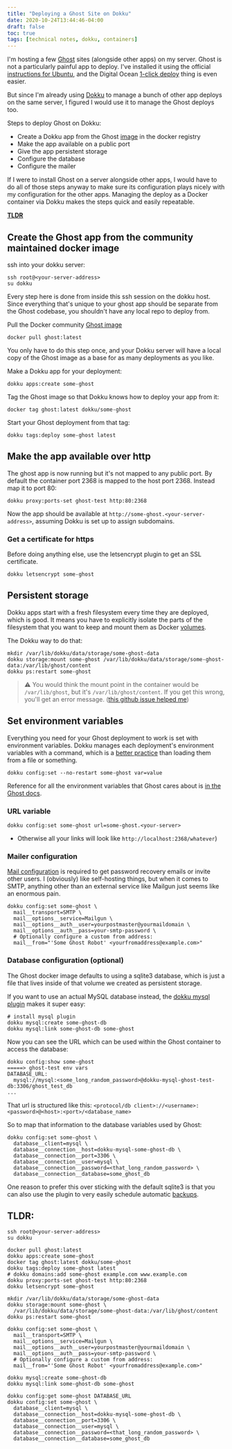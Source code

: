 ```yaml
---
title: "Deploying a Ghost Site on Dokku"
date: 2020-10-24T13:44:46-04:00
draft: false
toc: true
tags: [technical notes, dokku, containers]
---
```


I'm hosting a few [Ghost](https://ghost.org) sites (alongside other apps) on my server.
Ghost is not a particularly painful app to deploy.
I've installed it using the official [instructions for Ubuntu](https://ghost.org/docs/install/ubuntu/), and the Digital Ocean [1-click deploy](https://marketplace.digitalocean.com/apps/ghost) thing is even easier.

But since I'm already using [Dokku](http://dokku.viewdocs.io/dokku/) to manage a bunch of other app deploys on the same server, I figured I would use it to manage the Ghost deploys too.

Steps to deploy Ghost on Dokku:

- Create a Dokku app from the Ghost [image](https://hub.docker.com/_/ghost/) in the docker registry
- Make the app available on a public port
- Give the app persistent storage
- Configure the database
- Configure the mailer

If I were to install Ghost on a server alongside other apps, I would have to do all of those steps anyway to make sure its configuration plays nicely with my configuration for the other apps.
Managing the deploy as a Docker container via Dokku makes the steps quick and easily repeatable.

__[TLDR](#tldr)__

## Create the Ghost app from the community maintained docker image

ssh into your dokku server:
~~~
ssh root@<your-server-address> 
su dokku
~~~

Every step here is done from inside this ssh session on the dokku host. 
Since everything that's unique to your ghost app should be separate from the Ghost codebase,
you shouldn't have any local repo to deploy from.

Pull the Docker community [Ghost image](https://hub.docker.com/_/ghost/)
```
docker pull ghost:latest
```
You only have to do this step once, and your Dokku server will have a local copy of the Ghost image as a base for as many deployments as you like.

Make a Dokku app for your deployment:
```
dokku apps:create some-ghost
```

Tag the Ghost image so that Dokku knows how to deploy your app from it: 
```
docker tag ghost:latest dokku/some-ghost
```

Start your Ghost deployment from that tag: 
```
dokku tags:deploy some-ghost latest
```

## Make the app available over http

The ghost app is now running but it's not mapped to any public port.
By default the container port 2368 is mapped to the host port 2368.
Instead map it to port 80:
```
dokku proxy:ports-set ghost-test http:80:2368
```
Now the app should be available at `http://some-ghost.<your-server-address>`, assuming Dokku is set up to assign subdomains.

### Get a certificate for https

Before doing anything else, use the letsencrypt plugin to get an SSL certificate.  
```
dokku letsencrypt some-ghost
```

## Persistent storage

Dokku apps start with a fresh filesystem every time they are deployed, which is good.
It means you have to explicitly isolate the parts of the filesystem that you want to keep and mount them as Docker [volumes](https://docs.docker.com/storage/volumes/).

The Dokku way to do that:

~~~
mkdir /var/lib/dokku/data/storage/some-ghost-data
dokku storage:mount some-ghost /var/lib/dokku/data/storage/some-ghost-data:/var/lib/ghost/content
dokku ps:restart some-ghost
~~~
> ⚠️ You would think the mount point in the container would be `/var/lib/ghost`, but it's `/var/lib/ghost/content`.
> If you get this wrong, you'll get an error message.
> ([this github issue helped me](https://github.com/TryGhost/Ghost/issues/9429))


## Set environment variables

Everything you need for your Ghost deployment to work is set with environment variables. 
Dokku manages each deployment's environment variables with a command, which is a [better practice](https://12factor.net/config) than loading them from a file or something.

`dokku config:set --no-restart some-ghost var=value`

Reference for all the environment variables that Ghost cares about is [in the Ghost docs](https://ghost.org/docs/concepts/config/#running-ghost-with-config-env-variables).

### URL variable
`dokku config:set some-ghost url=some-ghost.<your-server>`
  - Otherwise all your links will look like `http://localhost:2368/whatever`)

### Mailer configuration

[Mail configuration](https://ghost.org/docs/concepts/config/#mail) is required to get password recovery emails or invite other users.
I (obviously) like self-hosting things, but when it comes to SMTP, anything other than an external service like Mailgun just seems like an enormous pain.

~~~
dokku config:set some-ghost \
  mail__transport=SMTP \
  mail__options__service=Mailgun \
  mail__options__auth__user=yourpostmaster@yourmaildomain \
  mail__options__auth__pass=your-smtp-password \
  # Optionally configure a custom from address:
  mail__from="'Some Ghost Robot' <yourfromaddress@example.com>"
~~~
 
### Database configuration (optional)

The Ghost docker image defaults to using a sqlite3 database, which is just a file that lives inside of that volume we created as persistent storage.

If you want to use an actual MySQL database instead, the [dokku mysql plugin](https://github.com/dokku/dokku-mysql) makes it super easy:

~~~
# install mysql plugin 
dokku mysql:create some-ghost-db
dokku mysql:link some-ghost-db some-ghost
~~~

Now you can see the URL which can be used within the Ghost container to access the database:
~~~
dokku config:show some-ghost
=====> ghost-test env vars
DATABASE_URL:
  mysql://mysql:<some_long_random_password>@dokku-mysql-ghost-test-db:3306/ghost_test_db
...
~~~

That url is structured like this:
`<protocol/db client>://<username>:<password>@<host>:<port>/<database_name>`

So to map that information to the database variables used by Ghost:

~~~
dokku config:set some-ghost \
  database__client=mysql \
  database__connection__host=dokku-mysql-some-ghost-db \
  database__connection__port=3306 \
  database__connection__user=mysql \
  database__connection__password=<that_long_random_password> \
  database__connection__database=some_ghost_db 
~~~

One reason to prefer this over sticking with the default sqlite3 is that you can also use the plugin to very easily schedule automatic [backups](https://github.com/dokku/dokku-mysql#backups).


## TLDR:

```
ssh root@<your-server-address> 
su dokku

docker pull ghost:latest
dokku apps:create some-ghost
docker tag ghost:latest dokku/some-ghost
dokku tags:deploy some-ghost latest
# dokku domains:add some-ghost example.com www.example.com
dokku proxy:ports-set ghost-test http:80:2368
dokku letsencrypt some-ghost

mkdir /var/lib/dokku/data/storage/some-ghost-data
dokku storage:mount some-ghost \
  /var/lib/dokku/data/storage/some-ghost-data:/var/lib/ghost/content
dokku ps:restart some-ghost

dokku config:set some-ghost \
  mail__transport=SMTP \
  mail__options__service=Mailgun \
  mail__options__auth__user=yourpostmaster@yourmaildomain \
  mail__options__auth__pass=your-smtp-password \
  # Optionally configure a custom from address:
  mail__from="'Some Ghost Robot' <yourfromaddress@example.com>"
  
dokku mysql:create some-ghost-db
dokku mysql:link some-ghost-db some-ghost

dokku config:get some-ghost DATABASE_URL
dokku config:set some-ghost \
  database__client=mysql \
  database__connection__host=dokku-mysql-some-ghost-db \
  database__connection__port=3306 \
  database__connection__user=mysql \
  database__connection__password=<that_long_random_password> \
  database__connection__database=some_ghost_db 
```
